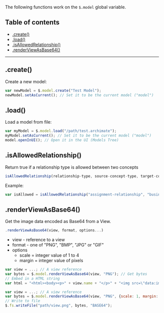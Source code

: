 The following functions work on the `$.model` global variable.

## Table of contents
* [.create()](#create)
* [.load()](#load)
* [.isAllowedRelationship()](#isallowedrelationship)
* [.renderViewAsBase64()](#renderviewasbase64)

---

## .create()

Create a new model:

```js
var newModel = $.model.create("Test Model");
newModel.setAsCurrent(); // Set it to be the current model ("model")
```


## .load()

Load a model from file:

```js
var myModel = $.model.load("/path/test.archimate");
myModel.setAsCurrent(); // Set it to be the current model ("model")
model.openInUI(); // Open it in the UI (Models Tree)
```

## .isAllowedRelationship()

Return true if a relationship type is allowed between two concepts

```js
isAllowedRelationship(relationship-type, source-concept-type, target-concept-type)
```
Example:

```js
var isAllowed = isAllowedRelationship("assignment-relationship", "business-actor", "business-role")
```

## .renderViewAsBase64()
Get the image data encoded as Base64 from a View.

```js
.renderViewAsBase64(view, format, options...)
```

- view - reference to a view
- format - one of "PNG", "BMP", "JPG" or "GIF"
- options
  - scale = integer value of 1 to 4
  - margin = integer value of pixels


```js
var view = ...; // A view reference
var bytes = $.model.renderViewAsBase64(view, "PNG"); // Get bytes
// Embed in a HTML string
var html = "<html><body><p>" + view.name + "</p>" + "<img src=\"data:image/png;base64," + bytes + "\"></body></html>";
```

```js
var view = ...; // A view reference
var bytes = $.model.renderViewAsBase64(view, "PNG", {scale: 1, margin: 20}); // Get bytes
// Write to file
$.fs.writeFile("path/view.png", bytes, "BASE64");
```
